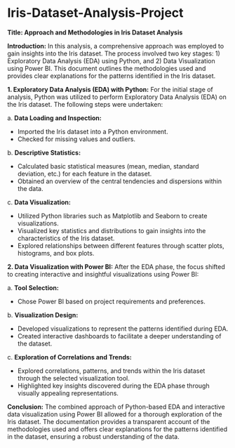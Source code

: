 # Iris-Dataset-Analysis-Project

**Title: Approach and Methodologies in Iris Dataset Analysis**

**Introduction:**
In this analysis, a comprehensive approach was employed to gain insights into the Iris dataset. The process involved two key stages: 1) Exploratory Data Analysis (EDA) using Python, and 2) Data Visualization using Power BI. This document outlines the methodologies used and provides clear explanations for the patterns identified in the Iris dataset.

**1. Exploratory Data Analysis (EDA) with Python:**
For the initial stage of analysis, Python was utilized to perform Exploratory Data Analysis (EDA) on the Iris dataset. The following steps were undertaken:

a. **Data Loading and Inspection:**
   - Imported the Iris dataset into a Python environment.
   - Checked for missing values and outliers.

b. **Descriptive Statistics:**
   - Calculated basic statistical measures (mean, median, standard deviation, etc.) for each feature in the dataset.
   - Obtained an overview of the central tendencies and dispersions within the data.

c. **Data Visualization:**
   - Utilized Python libraries such as Matplotlib and Seaborn to create visualizations.
   - Visualized key statistics and distributions to gain insights into the characteristics of the Iris dataset.
   - Explored relationships between different features through scatter plots, histograms, and box plots.

**2. Data Visualization with Power BI:**
After the EDA phase, the focus shifted to creating interactive and insightful visualizations using Power BI:

a. **Tool Selection:**
   - Chose Power BI based on project requirements and preferences.

b. **Visualization Design:**
   - Developed visualizations to represent the patterns identified during EDA.
   - Created interactive dashboards to facilitate a deeper understanding of the dataset.

c. **Exploration of Correlations and Trends:**
   - Explored correlations, patterns, and trends within the Iris dataset through the selected visualization tool.
   - Highlighted key insights discovered during the EDA phase through visually appealing representations.

**Conclusion:**
The combined approach of Python-based EDA and interactive data visualization using Power BI allowed for a thorough exploration of the Iris dataset. The documentation provides a transparent account of the methodologies used and offers clear explanations for the patterns identified in the dataset, ensuring a robust understanding of the data.
